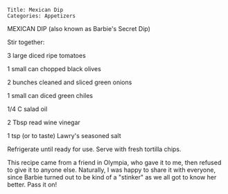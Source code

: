 ~~~ recipe-info
Title: Mexican Dip
Categories: Appetizers
~~~

MEXICAN DIP  (also known as Barbie's Secret Dip)

Stir together:

3 large diced ripe tomatoes

1 small can chopped black olives

2 bunches cleaned and sliced green onions

1 small can diced green chiles

1/4 C salad oil

2 Tbsp read wine vinegar

1 tsp (or to taste) Lawry's seasoned salt

Refrigerate until ready for use.  Serve with fresh tortilla chips.

This recipe came from a friend in Olympia, who gave it to me, then refused to give it to anyone
else.  Naturally, I was happy to share it with everyone, since Barbie turned out to be kind of a
"stinker" as we all got to know her better.  Pass it on!
